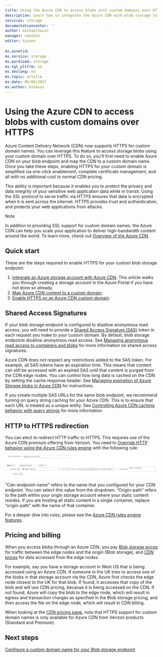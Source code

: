 ```yaml
---
title: Using the Azure CDN to access blobs with custom domains over HTTPS
description: Learn how to integrate the Azure CDN with blob storage to access blobs with custom domains over HTTPS
services: storage
documentationcenter: ''
author: michaelhauss
manager: vamshik
editor: tysonn

ms.assetid:
ms.service: storage
ms.workload: storage
ms.tgt_pltfrm: na
ms.devlang: na
ms.topic: article
ms.date: 05/04/2017
ms.author: mihauss
---
```

# Using the Azure CDN to access blobs with custom domains over HTTPS

Azure Content Delivery Network (CDN) now supports HTTPS for custom domain names.
You can leverage this feature to access storage blobs using your custom domain over HTTPS. To do so, you’ll first need to enable Azure CDN on your blob endpoint and map the CDN to a custom domain name. Once you
take these steps, enabling HTTPS for your custom domain is simplified via
one-click enablement, complete certificate management, and all with no
additional cost to normal CDN pricing.

This ability is important because it enables you to protect the privacy and data
integrity of your sensitive web application data while in transit. Using the SSL
protocol to serve traffic via HTTPS ensures that data is encrypted when it is
sent across the internet. HTTPS provides trust and authentication, and protects
your web applications from attacks.

> [!NOTE]
> In addition to providing SSL support for custom domain names, the Azure CDN can
> help you scale your application to deliver high-bandwidth content around the world.
> To learn more, check out [Overview of the Azure CDN](../../cdn/cdn-overview.md).
>
>

## Quick start

These are the steps required to enable HTTPS for your custom blob storage
endpoint:

1.  [Integrate an Azure storage account with Azure
    CDN](../../cdn/cdn-create-a-storage-account-with-cdn.md).
    This article walks you through creating a storage account in the Azure
    Portal if you have not done so already.
2.  [Map Azure CDN content to a custom
    domain](../../cdn/cdn-map-content-to-custom-domain.md).
3.  [Enable HTTPS on an Azure CDN custom
    domain](../../cdn/cdn-custom-ssl.md).

## Shared Access Signatures

If your blob storage endpoint is configured to disallow anonymous read access,
you will need to provide a [Shared Access Signature
(SAS)](../common/storage-dotnet-shared-access-signature-part-1.md)
token in each request you make to your custom domain. By default, blob storage
endpoints disallow anonymous read access. See [Managing anonymous read access to
containers and
blobs](storage-manage-access-to-resources.md)
for more information on shared access signatures.

Azure CDN does not respect any restrictions added to the SAS token. For example,
all SAS tokens have an expiration time. This means that content can still be
accessed with an expired SAS until that content is purged from the CDN edge
nodes. You can control how long data is cached on the CDN by setting the cache
response header. See [Managing expiration of Azure Storage blobs in Azure
CDN](../../cdn/cdn-manage-expiration-of-blob-content.md)
for instructions.

If you create multiple SAS URLs for the same blob endpoint, we recommend turning
on query string caching for your Azure CDN. This is to ensure that each URL is
treated as a unique entity. See [Controlling Azure CDN caching behavior with
query strings](../../cdn/cdn-query-string.md) for
more information.

## HTTP to HTTPS redirection

You can elect to redirect HTTP traffic to HTTPS. This requires use of the Azure
CDN premium offering from Verizon. You need to [Override HTTP behavior using the
Azure CDN rules
engine](../../cdn/cdn-rules-engine.md) with the
following rule:

![](./media/storage-https-custom-domain-cdn/redirect-to-https.png)

“Cdn-endpoint-name” refers to the name that you configured for your CDN
endpoint. You can select this value from the dropdown. “Origin-path” refers to
the path within your origin storage account where your static content resides.
If you are hosting all static content in a single container, replace
“origin-path” with the name of that container.

For a deeper dive into rules, please see the [Azure CDN rules engine
features](../../cdn/cdn-rules-engine-reference-features.md).

## Pricing and billing

When you access blobs through an Azure CDN, you pay [Blob storage
prices](https://azure.microsoft.com/pricing/details/storage/blobs/) for
traffic between the edge nodes and the origin (Blob storage), and [CDN
prices](https://azure.microsoft.com/pricing/details/cdn/) for data
accessed from the edge nodes.

For example, say you have a storage account in West US that is being accessed
using an Azure CDN. If someone in the UK tries to access one of the blobs in
that storage account via the CDN, Azure first checks the edge node closest to
the UK for that blob. If found, it accesses that copy of the blob and will use
CDN pricing, because it is being accessed on the CDN. If not found, Azure will
copy the blob to the edge node, which will result in egress and transaction
charges as specified in the Blob storage pricing, and then access the file on
the edge node, which will result in CDN billing.

When looking at the [CDN pricing
page](https://azure.microsoft.com/pricing/details/cdn/), note that HTTPS
support for custom domain names is only available for Azure CDN from Verizon
products (Standard and Premium).

## Next steps

[Configure a custom domain name for your Blob storage endpoint](storage-custom-domain-name.md)
